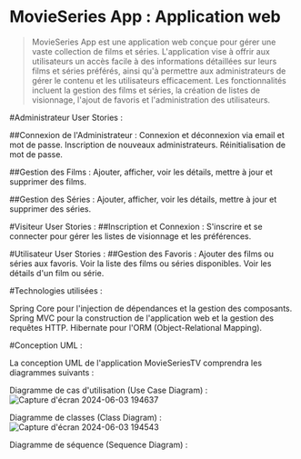 # MovieSeries App : Application web

> MovieSeries App est une application web conçue pour gérer une vaste collection de films et séries. L'application vise à offrir aux utilisateurs un accès facile à des informations détaillées sur leurs films et séries préférés, ainsi qu'à permettre aux administrateurs de gérer le contenu et les utilisateurs efficacement. Les fonctionnalités incluent la gestion des films et séries, la création de listes de visionnage, l'ajout de favoris et l'administration des utilisateurs.

#Administrateur User Stories :

##Connexion de l'Administrateur :
Connexion et déconnexion via email et mot de passe.
Inscription de nouveaux administrateurs.
Réinitialisation de mot de passe.

##Gestion des Films :
Ajouter, afficher, voir les détails, mettre à jour et supprimer des films.

##Gestion des Séries :
Ajouter, afficher, voir les détails, mettre à jour et supprimer des séries.

#Visiteur User Stories :
##Inscription et Connexion :
S'inscrire et se connecter pour gérer les listes de visionnage et les préférences.

#Utilisateur User Stories :
##Gestion des Favoris :
Ajouter des films ou séries aux favoris.
Voir la liste des films ou séries disponibles.
Voir les détails d'un film ou série.

#Technologies utilisées :

Spring Core pour l'injection de dépendances et la gestion des composants.
Spring MVC pour la construction de l'application web et la gestion des requêtes HTTP.
Hibernate pour l'ORM (Object-Relational Mapping).

#Conception UML :

La conception UML de l'application MovieSeriesTV comprendra les diagrammes suivants :

Diagramme de cas d'utilisation (Use Case Diagram) :
![Capture d'écran 2024-06-03 194637](https://github.com/THSK4U/MovieSeries-App-Application-web/assets/157622490/353a7ab8-8b7a-40af-a4dc-8e2c4d2b78c7)

Diagramme de classes (Class Diagram) :
![Capture d'écran 2024-06-03 194543](https://github.com/THSK4U/MovieSeries-App-Application-web/assets/157622490/19a499b1-e4dc-40c7-ae76-412813e84e48)

Diagramme de séquence (Sequence Diagram) :






